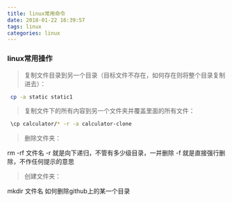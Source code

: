 ```yaml
---
title: linux常用命令
date: 2018-01-22 16:39:57
tags: linux
categories: linux
---
```


### linux常用操作

> 复制文件目录到另一个目录（目标文件不存在，如何存在则将整个目录复制进去）：

``` bash
 cp -a static static1
```

> 复制文件下的所有内容到另一个文件夹并覆盖里面的所有文件：

``` bash
 \cp calculator/* -r -a calculator-clone
```

> 删除文件夹：

rm -rf 文件名
-r 就是向下递归，不管有多少级目录，一并删除
-f 就是直接强行删除，不作任何提示的意思

> 创建文件夹：

mkdir 文件名
如何删除github上的某一个目录
